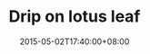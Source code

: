 ---
layout: post
title:  "Drip on lotus leaf"
date:   2015-05-02T17:40:00+08:00
subtitle: no
image: ze3kr/2015/IMG_0038.JPG
exif: yes

tag: 
- Green
---